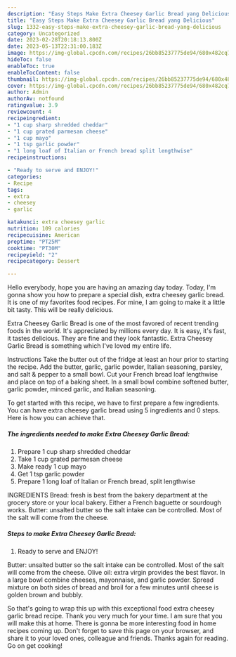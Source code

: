 ```yaml
---
description: "Easy Steps Make Extra Cheesey Garlic Bread yang Delicious"
title: "Easy Steps Make Extra Cheesey Garlic Bread yang Delicious"
slug: 1332-easy-steps-make-extra-cheesey-garlic-bread-yang-delicious
category: Uncategorized
date: 2023-02-28T20:18:13.800Z
date: 2023-05-13T22:31:00.183Z
image: https://img-global.cpcdn.com/recipes/26bb85237775de94/680x482cq70/extra-cheesey-garlic-bread-recipe-main-photo.jpg
hideToc: false
enableToc: true
enableTocContent: false
thumbnail: https://img-global.cpcdn.com/recipes/26bb85237775de94/680x482cq70/extra-cheesey-garlic-bread-recipe-main-photo.jpg
cover: https://img-global.cpcdn.com/recipes/26bb85237775de94/680x482cq70/extra-cheesey-garlic-bread-recipe-main-photo.jpg
author: Admin
authorAv: notfound
ratingvalue: 3.9
reviewcount: 4
recipeingredient:
- "1 cup sharp shredded cheddar"
- "1 cup grated parmesan cheese"
- "1 cup mayo"
- "1 tsp garlic powder"
- "1 long loaf of Italian or French bread split lengthwise"
recipeinstructions:

- "Ready to serve and ENJOY!"
categories:
- Recipe
tags:
- extra
- cheesey
- garlic

katakunci: extra cheesey garlic 
nutrition: 109 calories
recipecuisine: American
preptime: "PT25M"
cooktime: "PT30M"
recipeyield: "2"
recipecategory: Dessert

---
```



Hello everybody, hope you are having an amazing day today. Today, I'm gonna show you how to prepare a special dish, extra cheesey garlic bread. It is one of my favorites food recipes. For mine, I am going to make it a little bit tasty. This will be really delicious.

Extra Cheesey Garlic Bread is one of the most favored of recent trending foods in the world. It's appreciated by millions every day. It is easy, it's fast, it tastes delicious. They are fine and they look fantastic. Extra Cheesey Garlic Bread is something which I've loved my entire life.

Instructions Take the butter out of the fridge at least an hour prior to starting the recipe. Add the butter, garlic, garlic powder, Italian seasoning, parsley, and salt &amp; pepper to a small bowl. Cut your French bread loaf lengthwise and place on top of a baking sheet. In a small bowl combine softened butter, garlic powder, minced garlic, and Italian seasoning.


To get started with this recipe, we have to first prepare a few ingredients. You can have extra cheesey garlic bread using 5 ingredients and 0 steps. Here is how you can achieve that.

<!--inarticleads1-->

##### The ingredients needed to make Extra Cheesey Garlic Bread:

1. Prepare 1 cup sharp shredded cheddar
1. Take 1 cup grated parmesan cheese
1. Make ready 1 cup mayo
1. Get 1 tsp garlic powder
1. Prepare 1 long loaf of Italian or French bread, split lengthwise


INGREDIENTS Bread: fresh is best from the bakery department at the grocery store or your local bakery. Either a French baguette or sourdough works. Butter: unsalted butter so the salt intake can be controlled. Most of the salt will come from the cheese. 

<!--inarticleads2-->

##### Steps to make Extra Cheesey Garlic Bread:


1. Ready to serve and ENJOY!

Butter: unsalted butter so the salt intake can be controlled. Most of the salt will come from the cheese. Olive oil: extra virgin provides the best flavor. In a large bowl combine cheeses, mayonnaise, and garlic powder. Spread mixture on both sides of bread and broil for a few minutes until cheese is golden brown and bubbly. 

So that's going to wrap this up with this exceptional food extra cheesey garlic bread recipe. Thank you very much for your time. I am sure that you will make this at home. There is gonna be more interesting food in home recipes coming up. Don't forget to save this page on your browser, and share it to your loved ones, colleague and friends. Thanks again for reading. Go on get cooking!
